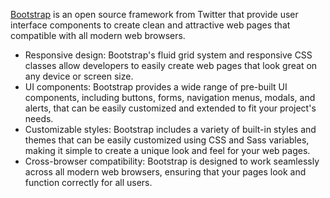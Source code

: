 
[Bootstrap](http://getbootstrap.com) is an open source framework from Twitter that provide user 
interface components to create clean and attractive web pages that compatible with all modern 
web browsers.

- Responsive design: Bootstrap's fluid grid system and responsive CSS classes allow developers to easily create web pages that look great on any device or screen size.
- UI components: Bootstrap provides a wide range of pre-built UI components, including buttons, forms, navigation menus, modals, and alerts, that can be easily customized and extended to fit your project's needs.
- Customizable styles: Bootstrap includes a variety of built-in styles and themes that can be easily customized using CSS and Sass variables, making it simple to create a unique look and feel for your web pages.
- Cross-browser compatibility: Bootstrap is designed to work seamlessly across all modern web browsers, ensuring that your pages look and function correctly for all users.
